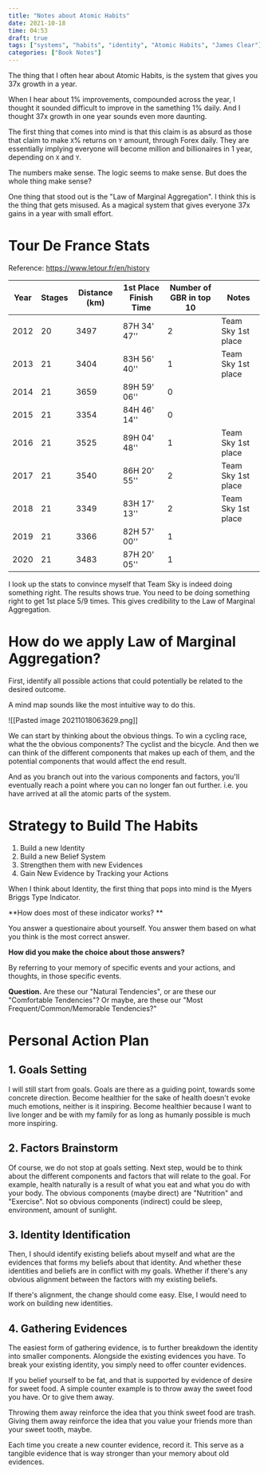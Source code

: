 ```yaml
---
title: "Notes about Atomic Habits"
date: 2021-10-18
time: 04:53
draft: true
tags: ["systems", "habits", "identity", "Atomic Habits", "James Clear"]
categories: ["Book Notes"]
---
```

 
The thing that I often hear about Atomic Habits, is the system that gives you 37x growth in a year. 

When I hear about 1% improvements, compounded across the year, I thought it sounded difficult to improve in the samething 1% daily. And I thought 37x growth in one year sounds even more daunting. 

The first thing that comes into mind is that this claim is as absurd as those that claim to make `X`% returns on `Y` amount, through Forex daily. They are essentially implying everyone will become million and billionaires in 1 year, depending on `X` and `Y`. 

The numbers make sense. The logic seems to make sense. But does the whole thing make sense? 

One thing that stood out is the "Law of Marginal Aggregation". I think this is the thing that gets misused. As a magical system that gives everyone 37x gains in a year with small effort.

# Tour De France Stats
Reference: https://www.letour.fr/en/history

|Year | Stages | Distance (km) | 1st Place Finish Time | Number of GBR in top 10|Notes|
|---|---|---|---|---|---|
|2012|20|3497|87H 34' 47''|2| Team Sky 1st place|
|2013|21|3404|83H 56' 40''|1| Team Sky 1st place|
|2014|21|3659|89H 59' 06''|0|
|2015|21|3354|84H 46' 14''|0|
|2016|21|3525|89H 04' 48''|1| Team Sky 1st place|
|2017|21|3540|86H 20' 55''|2| Team Sky 1st place|
|2018|21|3349|83H 17' 13''|2| Team Sky 1st place|
|2019|21|3366|82H 57' 00''|1| |
|2020|21|3483|87H 20' 05''|1| |

I look up the stats to convince myself that Team Sky is indeed doing something right. The results shows true. You need to be doing something right to get 1st place 5/9 times. This gives credibility to the Law of Marginal Aggregation. 

# How do we apply Law of Marginal Aggregation?
First, identify all possible actions that could potentially be related to the desired outcome. 

A mind map sounds like the most intuitive way to do this. 

![[Pasted image 20211018063629.png]]

We can start by thinking about the obvious things. To win a cycling race, what the the obvious components?
The cyclist and the bicycle. And then we can think of the different components that makes up each of them, and the potential components that would affect the end result. 

And as you branch out into the various components and factors, you'll eventually reach a point where you can no longer fan out further. i.e. you have arrived at all the atomic parts of the system. 

# Strategy to Build The Habits

1. Build a new Identity
2. Build a new Belief System
3. Strengthen them with new Evidences
4. Gain New Evidence by Tracking your Actions

When I think about Identity, the first thing that pops into mind is the Myers Briggs Type Indicator. 

**How does most of these indicator works? **

You answer a questionaire about yourself. You answer them based on what you think is the most correct answer. 

**How did you make the choice about those answers?** 

By referring to your memory of specific events and your actions, and thoughts, in those specific events. 

**Question.** Are these our "Natural Tendencies", or are these our "Comfortable Tendencies"?  Or maybe, are these our "Most Frequent/Common/Memorable Tendencies?"

# Personal Action Plan
## 1. Goals Setting
I will still start from goals. Goals are there as a guiding point, towards some concrete direction. Become healthier for the sake of health doesn't evoke much emotions, neither is it inspiring. Become healthier because I want to live longer and be with my family for as long as humanly possible is much more inspiring.

## 2. Factors Brainstorm
Of course, we do not stop at goals setting. Next step, would be to think about the different components and factors that will relate to the goal. For example, health naturally is a result of what you eat and what you do with your body. The obvious components (maybe direct) are "Nutrition" and "Exercise". Not so obvious components (indirect) could be sleep, environment, amount of sunlight. 

## 3. Identity Identification
Then, I should identify existing beliefs about myself and what are the evidences that forms my beliefs about that identity. And whether these identities and beliefs are in conflict with my goals. Whether if there's any obvious alignment between the factors with my existing beliefs. 

If there's alignment, the change should come easy. Else, I would need to work on building new identities.

## 4. Gathering Evidences
The easiest form of gathering evidence, is to further breakdown the identity into smaller components. Alongside the existing evidences you have. To break your existing identity, you simply need to offer counter evidences. 

If you belief yourself to be fat, and that is supported by evidence of desire for sweet food. A simple counter example is to throw away the sweet food you have. Or to give them away. 

Throwing them away reinforce the idea that you think sweet food are trash. Giving them away reinforce the idea that you value your friends more than your sweet tooth, maybe. 

Each time you create a new counter evidence, record it. This serve as a tangible evidence that is way stronger than your memory about old evidences. 


